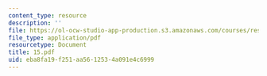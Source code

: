 ```yaml
---
content_type: resource
description: ''
file: https://ol-ocw-studio-app-production.s3.amazonaws.com/courses/res-6-001-electromagnetic-fields-and-energy-spring-2008/eba8fa19f251aa5612534a091e4c6999_15.pdf
file_type: application/pdf
resourcetype: Document
title: 15.pdf
uid: eba8fa19-f251-aa56-1253-4a091e4c6999
---
```

